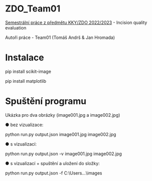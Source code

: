 # ZDO_Team01
[Semestrální práce z předmětu KKY/ZDO 2022/2023](https://colab.research.google.com/drive/1FcMHURYvcRL5lt8T5Yk715hJ0R9-dq6-?usp=sharing) - Incision quality evaluation</p>
Autoři práce - Team01 (Tomáš Andrš & Jan Hromada)
# Instalace
pip install scikit-image</p>
pip install matplotlib</p>
# Spuštění programu
Ukázka pro dva obrázky (image001.jpg a image002.jpg)</p>
● bez vizualizace:</p>
python run.py output.json image001.jpg image002.jpg</p>
● s vizualizací:</p>
python run.py output.json -v image001.jpg image002.jpg</p>
● s vizualizací + spuštění a uložení do složky:</p>
python run.py output.json -f C:\Users\...\images</p>
